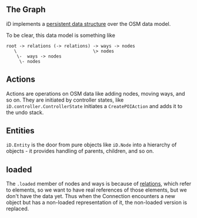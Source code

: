 ## The Graph

iD implements a [persistent data structure](http://en.wikipedia.org/wiki/Persistent_data_structure)
over the OSM data model.

To be clear, this data model is something like


    root -> relations (-> relations) -> ways -> nodes
       \                             \> nodes
        \-  ways -> nodes
         \- nodes

## Actions

Actions are operations on OSM data like adding nodes, moving ways,
and so on. They are initiated by controller states, like
`iD.controller.ControllerState` initiates a `CreatePOIAction` and
adds it to the undo stack.

## Entities

`iD.Entity` is the door from pure objects like `iD.Node` into a hierarchy
of objects - it provides handling of parents, children, and so on.

## loaded

The `.loaded` member of nodes and ways is because of [relations](http://wiki.openstreetmap.org/wiki/Relation),
which refer to elements, so we want to have real references of those
elements, but we don't have the data yet. Thus when the Connection
encounters a new object but has a non-loaded representation of it,
the non-loaded version is replaced.
